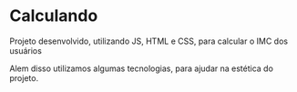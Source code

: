 # Calculando
Projeto desenvolvido, utilizando JS, HTML e CSS, para calcular o IMC dos usuários

Alem disso utilizamos algumas tecnologias, para ajudar na estética do projeto.